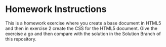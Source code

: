 # Homework Instructions

This is a homework exercise where you create a base document in HTML5 and then in exercise 2 create the CSS for the HTML5 document.
Give the exercise a go and then compare with the solution in the Solution Branch of this repository.
